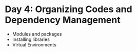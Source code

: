 # Day 4: Organizing Codes and Dependency Management

- Modules and packages
- Installing libraries
- Virtual Environments